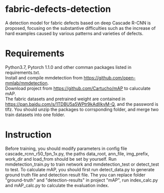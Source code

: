 # fabric-defects-detection
A detection model for fabric defects based on deep Cascade R-CNN is proposed, focusing on the substantive difficulties such as the increase of hard examples caused by various patterns and varieties of defects.<br>

# Requirements
Python3.7, Pytorch 1.1.0 and other comman packages listed in requirements.txt.<br>
Install and compile mmdetection from <https://github.com/open-mmlab/mmdetection>.<br>
Download project from <https://github.com/Cartucho/mAP> to caluculate mAP.<br>
The fabric datasets and pretrained weight are contained in <https://pan.baidu.com/s/1TDBU5a5WPtr9kAdIIkvM-Q>, and the password is tlfz. You should unzip the packages to corrsponding folder, and merge two train datasets into one folder.

# Instruction
Before training, you should modify parameters in config file cascade_rcnn_r50_fpn_1x.py, the paths data_root, ann_file, img_prefix, work_dir and load_from should be set by yourself. Run mmdetection_train.py to train network and mmdetection_test or detect_test to test. To calculate mAP, you should first run detect_data.py to generate ground truth file and detection result file. The you can replace folder "ground-truth" and "detection-results" in project "mAP", run index_calc.py and mAP_calc.py to calculate the evaluation index.
